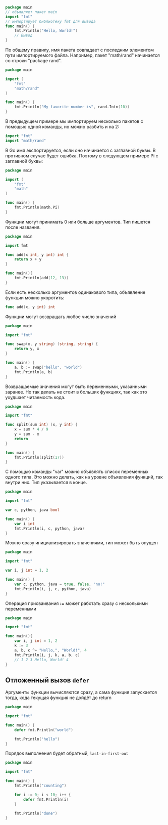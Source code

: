 ``` go
package main
// объявляет пакет main
import "fmt"
// импортирует библиотеку fmt для вывода
func main() {
	fmt.Println("Hello, World!")
	// Вывод
}
```

По общему правилу, имя пакета совпадает с последним элементом пути импортируемого файла. Например, пакет "math/rand" начинается со строки "package rand". 
``` Go
package main

import (
	"fmt"
	"math/rand"
)

func main() {
	fmt.Println("My favorite number is", rand.Intn(10))
}
```

В предыдущем примере мы импортируем несколько пакетов с помощью одной команды, но можно разбить и на 2:
``` go 
import "fmt"
import "math/rand"
```

В Go имя экспортируется, если оно начинается с заглавной буквы. В противном случае будет ошибка. Поэтому в следующем примере Pi с заглавной буквы:
``` go
package main

import (
	"fmt"
	"math"
)

func main() {
	fmt.Println(math.Pi)
}

```

Функции могут принимать 0 или больше аргументов. Тип пишется после названия.
``` go
package main

import fmt

func add(x int, y int) int {
	return x + y
}

func main(){
	fmt.Println(add(12, 13))
}
```

Если есть несколько аргументов одинакового типа, объявление функции можно укоротить:
``` go
func add(x, y int) int 
```

Функции могут возвращать любое число значений
``` go
package main

import "fmt"

func swap(x, y string) (string, string) {
	return y, x
}

func main() {
	a, b := swap("hello", "world")
	fmt.Println(a, b)
}
```

Возвращаемые значения могут быть переменными, указанными заранее. Но так делать не стоит в больших функциях, так как это ухудшает читаемость кода.
``` go
package main

import "fmt"

func split(sum int) (x, y int) {
	x = sum * 4 / 9
	y = sum - x
	return
}

func main() {
	fmt.Println(split(17))
}
```

С помощью команды "var" можно объявлять список переменных одного типа. Это можно делать, как на уровне объявления функций, так внутри них. Тип указывается в конце.
``` go
package main

import "fmt"

var c, python, java bool

func main() {
	var i int
	fmt.Println(i, c, python, java)
}
```

Можно сразу инициализировать значениями, тип может быть опущен
``` go
package main

import "fmt"

var i, j int = 1, 2

func main() {
	var c, python, java = true, false, "no!"
	fmt.Println(i, j, c, python, java)
}
```

Операция присваивания **:=** может работать сразу с несколькими переменными
``` go
package main

import "fmt"

func main(){
	var i, j int = 1, 2
	k := 3
	a, b, c ^= "Hello,", "World!", 4
	fmt.Println(i, j, k, a, b, c)
	// 1 2 3 Hello, World! 4
}
```

## Отложенный вызов `defer`
Аргументы функции вычисляются сразу, а сама функция запускается тогда, кода текущая функция не дойдёт до return
``` go
package main

import "fmt"

func main() {
	defer fmt.Println("world")

	fmt.Println("hello")
}
```

Порядок выполнения будет обратный, `last-in-first-out`
``` go
package main

import "fmt"

func main() {
	fmt.Println("counting")

	for i := 0; i < 10; i++ {
		defer fmt.Println(i)
	}

	fmt.Println("done")
}
```
